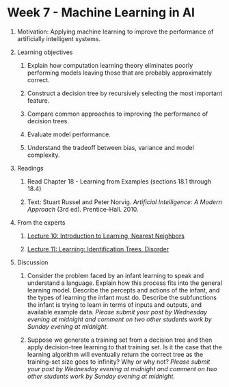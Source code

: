 # Week 7 - Machine Learning in AI

1. Motivation: Applying machine learning to improve the performance of artificially intelligent systems.

1. Learning objectives

    1. Explain how computation learning theory eliminates poorly performing models leaving those that are probably approximately correct.

    1. Construct a decision tree by recursively selecting the most important feature.

    1. Compare common approaches to improving the performance of decision trees.

    1. Evaluate model performance.

    1. Understand the tradeoff between bias, variance and model complexity.

1. Readings
    1. Read Chapter 18 - Learning from Examples (sections 18.1 through 18.4)

    1. Text: Stuart Russel and Peter Norvig. _Artificial Intelligence: A Modern Approach_ (3rd ed). Prentice-Hall. 2010.

1. From the experts

    1. [Lecture 10: Introduction to Learning, Nearest Neighbors](https://ocw.mit.edu/courses/electrical-engineering-and-computer-science/6-034-artificial-intelligence-fall-2010/lecture-videos/lecture-10-introduction-to-learning-nearest-neighbors/)

    1. [Lecture 11: Learning: Identification Trees, Disorder](https://ocw.mit.edu/courses/electrical-engineering-and-computer-science/6-034-artificial-intelligence-fall-2010/lecture-videos/lecture-11-learning-identification-trees-disorder/#vid_playlist)

1. Discussion

    1. Consider the problem faced by an infant learning to speak and understand a language.  Explain how this process fits into the general learning model. Describe the percepts and actions of the infant, and the types of learning the infant must do. Describe the subfunctions the infant is trying to learn in terms of inputs and outputs, and available example data.  _Please submit your post by Wednesday evening at midnight and comment on two other students work by Sunday evening at midnight._

    1. Suppose we generate a training set from a decision tree and then apply decision-tree learning to that training set. Is it the case that the learning algorithm will eventually return the correct tree as the training-set size goes to infinity? Why or why not? _Please submit your post by Wednesday evening at midnight and comment on two other students work by Sunday evening at midnight._
